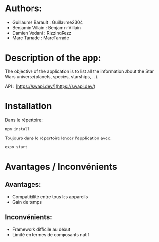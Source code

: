 # Authors:
- Guillaume Barault : Guillaume2304
- Benjamin Villain : Benjamin-Villain
- Damien Vedani : RizzingRezz
- Marc Tarrade : MarcTarrade

# Description of the app:
The objective of the application is to list all the information about the Star Wars universe(planets, species, starships, ...).

API : [https://swapi.dev/](https://swapi.dev/)

# Installation

Dans le répertoire:

`npm install`

Toujours dans le répertoire lancer l'application avec:

`expo start`

# Avantages / Inconvénients

## Avantages:
- Compatibilité entre tous les appareils
- Gain de temps 

## Inconvénients:
- Framework difficile au début
- Limité en termes de composants natif
